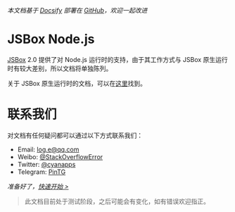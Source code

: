 *本文档基于 [Docsify](https://docsify.js.org) 部署在 [GitHub](https://github.com/cyanzhong/jsbox-nodejs)，欢迎一起改进*

# JSBox Node.js

[JSBox](https://apps.apple.com/cn/app/id1312014438) 2.0 提供了对 Node.js 运行时的支持，由于其工作方式与 JSBox 原生运行时有较大差别，所以文档将单独陈列。

关于 JSBox 原生运行时的文档，可以在[这里](https://docs.xteko.com)找到。

# 联系我们

对文档有任何疑问都可以通过以下方式联系我们：

- Email: [log.e@qq.com](mailto:log.e@qq.com)
- Weibo: [@StackOverflowError](https://weibo.com/0x00eeee)
- Twitter: [@cyanapps](https://twitter.com/cyanapps)
- Telegram: [PinTG](https://t.me/PinTG)

*准备好了，[快速开始 >](quickstart/intro.md)*

> 此文档目前处于测试阶段，之后可能会有变化，如有错误欢迎指正。